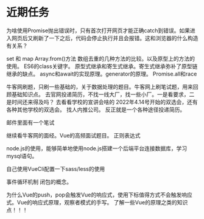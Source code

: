 # 近期任务

为啥使用Promise抛出错误时，只有首次打开网页才能正确catch到错误。如果进入网页后又刷新了一下之后，代码会停止执行并且会报错。这和浏览器的什么构造有关系？

set 和 map
Array.from()方法
数组去重的几种方法的比较。以及原型上的方法的使用。
ES6的class关键字。
原型式继承和寄生式继承。寄生式继承弥补了原型链继承的缺点。
async和await的实现原理。generator的原理。
Promise.all和race

牛客网刷题，只刷一些基础的，关于数据处理的题目。牛客网上刷笔试题，用来回顾基础知识点。
去官网投递简历，不找一线大厂，找一些小厂。一是看要求，二是时间还来得及吗？
去看看学校的宣讲会啥的 2022年4.14号开始的双选会，还有各种其他学校的双选会。
找人内推公司。
反正就是一个各种途径投递简历。

邮件里面有一个笔试

继续看牛客网的面经。Vue的高频面试题目。
正则表达式

node.js的使用，能够简单地使用node.js搭建一个后端平台连接数据库，学习mysql语句。

自己使用VueCli配置一下sass/less的使用

事件循环机制
闭包的概念。

为什么Vue的push，pop会触发Vue的响应式，使用下标值得方式不会触发响应式。Vue的响应式原理，观察者模式的手写。
了解一些Vue的原理之类的知识点！！！
